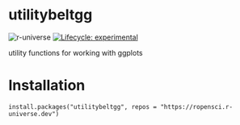 # utilitybeltgg

<!-- badges: start -->

![r-universe](https://selkamand.r-universe.dev/badges/utilitybeltgg) [![Lifecycle: experimental](https://img.shields.io/badge/lifecycle-experimental-orange.svg)](https://lifecycle.r-lib.org/articles/stages.html#experimental)

<!-- badges: end -->

utility functions for working with ggplots

# Installation

    install.packages("utilitybeltgg", repos = "https://ropensci.r-universe.dev")
